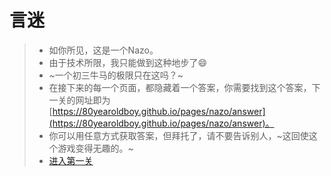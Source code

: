 # 言迷
> - 如你所见，这是一个Nazo。
> - 由于技术所限，我只能做到这种地步了😄
> - ~一个初三牛马的极限只在这吗？~
> - 在接下来的每一个页面，都隐藏着一个答案，你需要找到这个答案，下一关的网址即为[https://80yearoldboy.github.io/pages/nazo/answer](https://80yearoldboy.github.io/pages/nazo/answer)。
> - 你可以用任意方式获取答案，但拜托了，请不要告诉别人，~这回使这个游戏变得无趣的。~
> - [进入第一关](https://80yearoldboy.github.io/pages/nazo/stage1)
